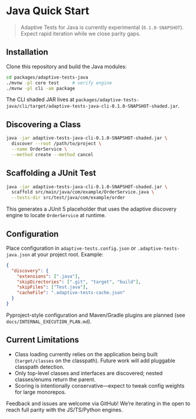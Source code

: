 # Java Quick Start

> Adaptive Tests for Java is currently experimental (`0.1.0-SNAPSHOT`). Expect rapid iteration while we close parity gaps.

## Installation

Clone this repository and build the Java modules:

```bash
cd packages/adaptive-tests-java
./mvnw -pl core test     # verify engine
./mvnw -pl cli -am package
```

The CLI shaded JAR lives at `packages/adaptive-tests-java/cli/target/adaptive-tests-java-cli-0.1.0-SNAPSHOT-shaded.jar`.

## Discovering a Class

```bash
java -jar adaptive-tests-java-cli-0.1.0-SNAPSHOT-shaded.jar \
  discover --root /path/to/project \
  --name OrderService \
  --method create --method cancel
```

## Scaffolding a JUnit Test

```bash
java -jar adaptive-tests-java-cli-0.1.0-SNAPSHOT-shaded.jar \
  scaffold src/main/java/com/example/OrderService.java \
  --tests-dir src/test/java/com/example/order
```

This generates a JUnit 5 placeholder that uses the adaptive discovery engine to locate `OrderService` at runtime.

## Configuration

Place configuration in `adaptive-tests.config.json` or `.adaptive-tests-java.json` at your project root. Example:

```json
{
  "discovery": {
    "extensions": [".java"],
    "skipDirectories": [".git", "target", "build"],
    "skipFiles": ["Test.java"],
    "cacheFile": ".adaptive-tests-cache.json"
  }
}
```

Pyproject-style configuration and Maven/Gradle plugins are planned (see `docs/INTERNAL_EXECUTION_PLAN.md`).

## Current Limitations

- Class loading currently relies on the application being built (`target/classes` on the classpath). Future work will add pluggable classpath detection.
- Only top-level classes and interfaces are discovered; nested classes/enums return the parent.
- Scoring is intentionally conservative—expect to tweak config weights for large monorepos.

Feedback and issues are welcome via GitHub! We’re iterating in the open to reach full parity with the JS/TS/Python engines.
